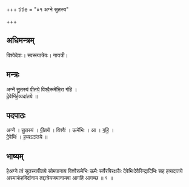 +++
title = "०१ अग्ने सुतस्य"

+++
## अधिमन्त्रम्
विश्वेदेवाः। स्वस्त्यात्रेयः। गायत्री।

## मन्त्रः
अग्ने॑ सु॒तस्य॑ पी॒तये॒ विश्वै॒रूमे॑भि॒रा ग॑हि ।  
दे॒वेभि॑र्ह॒व्यदा॑तये ॥

## पदपाठः
अग्ने॑ । सु॒तस्य॑ । पी॒तये॑ । विश्वैः॑ । ऊमे॑भिः । आ । ग॒हि॒ ।  
दे॒वेभिः॑ । ह॒व्यऽदा॑तये ॥

## भाष्यम्
हेअग्ने त्वं सुतस्यपीतये सोमपानाय विश्वैरूमेभिः ऊमैः सर्वैरपिरक्षकैः देवेभिःदेवैरिन्द्रादिभिः सह हव्यदातये अस्माकंहविर्दानाय तद्दात्रेयजमानायवा आगहि आगच्छ ॥ १ ॥